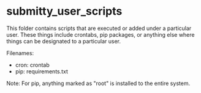 submitty_user_scripts
=====================

This folder contains scripts that are executed or added under a particular
user. These things include crontabs, pip packages, or anything else where
things can be designated to a particular user.

Filenames:
* cron: crontab
* pip: requirements.txt

Note: For pip, anything marked as "root" is installed to the entire system.
